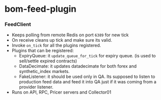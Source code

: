 # bom-feed-plugin

### FeedClient

- Keeps polling from remote Redis on port `6389` for new tick
- On receive cleans up tick and make sure its valid.
- Invoke `on_tick` for all the plugins registered.
- Plugins that can be registered:
    - ExpiryQueue: it `update_queue_for_tick` for expiry queue. (is used to sell/settle expired contracts)
    - DataDecimate: it updates datadecimate for both forex and synthetic_index markets.
    - FakeListener: it should be used only in QA. Its supposed to listen to production feed data and feed it into QA just if it was coming from a provider listener.
- Runs on API, RPC, Pricer servers and Collector01

